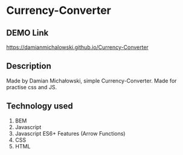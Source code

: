 # Currency-Converter
## **DEMO** Link
https://damianmichalowski.github.io/Currency-Converter

## Description
Made by Damian Michałowski, simple Currency-Converter. Made for practise css and JS.

## Technology used
1. BEM
2. Javascript
3. Javascript ES6+ Features (Arrow Functions)
4. CSS
5. HTML
